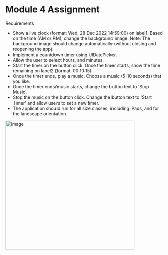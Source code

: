 # Module 4 Assignment

Requirements
- Show a live clock (format: Wed, 28 Dec 2022 14:59:00) on label1. Based on the time (AM or PM), change the background image. Note: The background image should change automatically (without closing and reopening the app).
- Implement a countdown timer using UIDatePicker.
- Allow the user to select hours, and minutes.
- Start the timer on the button click. Once the timer starts, show the time remaining on label2 (format: 00:10:15).
- Once the timer ends, play a music. Choose a music (5-10 seconds) that you like.
- Once the timer ends/music starts, change the button text to 'Stop Music'.
- Stop the music on the button click. Change the button text to 'Start Timer' and allow users to set a new timer.
- The application should run for all size classes, including iPads, and for the landscape orientation.

<img width="409" alt="image" src="https://github.com/user-attachments/assets/f3236589-c3a7-4935-8b51-ea21e19b3676">
